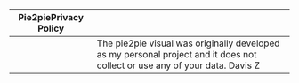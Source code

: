| Pie2piePrivacy Policy |   |
| --- | --- |
|   | The pie2pie visual was originally developed as my personal project and it does not collect or use any of your data. Davis Z |